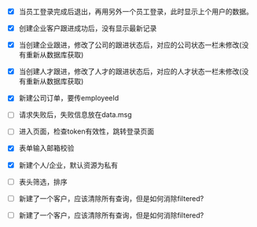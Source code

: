 - [x] 当员工登录完成后退出，再用另外一个员工登录，此时显示上个用户的数据。

- [x] 创建企业客户跟进成功后，没有显示最新记录
  
- [x] 当创建企业跟进，修改了公司的跟进状态后，对应的公司状态一栏未修改(没有重新从数据库获取)

- [x] 当创建人才跟进，修改了人才的跟进状态后，对应的人才状态一栏未修改(没有重新从数据库获取)

- [x] 新建公司订单，要传employeeId 

- [ ] 请求失败后，失败信息放在data.msg

- [ ] 进入页面，检查token有效性，跳转登录页面

- [x] 表单输入邮箱校验

- [x] 新建个人/企业，默认资源为私有

- [ ] 表头筛选，排序

- [ ] 新建了一个客户，应该清除所有查询，但是如何消除filtered?

- [ ] 新建了一个客户，应该清除所有查询，但是如何消除filtered?